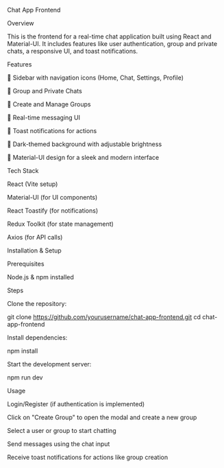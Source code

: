 Chat App Frontend

Overview

This is the frontend for a real-time chat application built using React and Material-UI. It includes features like user authentication, group and private chats, a responsive UI, and toast notifications.

Features

🔹 Sidebar with navigation icons (Home, Chat, Settings, Profile)

🔹 Group and Private Chats

🔹 Create and Manage Groups

🔹 Real-time messaging UI

🔹 Toast notifications for actions

🔹 Dark-themed background with adjustable brightness

🔹 Material-UI design for a sleek and modern interface

Tech Stack

React (Vite setup)

Material-UI (for UI components)

React Toastify (for notifications)

Redux Toolkit (for state management)

Axios (for API calls)

Installation & Setup

Prerequisites

Node.js & npm installed

Steps

Clone the repository:

git clone https://github.com/yourusername/chat-app-frontend.git
cd chat-app-frontend

Install dependencies:

npm install

Start the development server:

npm run dev

Usage

Login/Register (if authentication is implemented)

Click on "Create Group" to open the modal and create a new group

Select a user or group to start chatting

Send messages using the chat input

Receive toast notifications for actions like group creation